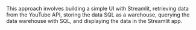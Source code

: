 This approach involves building a simple UI with Streamlit, retrieving data from the YouTube API, storing the data SQL as a warehouse, querying the data warehouse
with SQL, and displaying the data in the Streamlit app.



